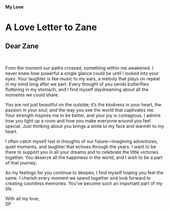 <Html>
 <head>
<titel><b>My Love</b></titel></head></br>
  
 </head>
 
 
 
<h1> A Love Letter to Zane</h1>

<h2>Dear Zane</h2></br>

<p1>From the moment our paths crossed, something within me awakened. I never knew how powerful a single glance could be until I looked into your eyes. Your laughter is like music to my ears, a melody that plays on repeat in my mind long after we part. Every thought of you sends butterflies fluttering in my stomach, and I find myself daydreaming about all the moments we could share.</p1></br>

<p1>You are not just beautiful on the outside; it’s the kindness in your heart, the passion in your soul, and the way you see the world that captivates me. Your strength inspires me to be better, and your joy is contagious. I admire how you light up a room and how you make everyone around you feel special. Just thinking about you brings a smile to my face and warmth to my heart.</p1></br>


<p1>I often catch myself lost in thoughts of our future—imagining adventures, quiet moments, and laughter that echoes through the years. I want to be there to support you in all your dreams and to celebrate the little victories together. You deserve all the happiness in the world, and I wish to be a part of that journey.</p1></br>


<p1>As my feelings for you continue to deepen, I find myself hoping you feel the same. I cherish every moment we spend together and look forward to creating countless memories. You’ve become such an important part of my life.</p1></br>


With all my love,  </br>
SP
</html>
